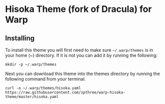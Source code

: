 # Hisoka Theme (fork of Dracula) for Warp

## Installing
To install this theme you will first need to make sure ```~/.warp/themes``` is in your home (~) directory. If it is not you can add it by running the following:
```
mkdir -p ~/.warp/themes
```

Next you can download this theme into the themes directory by running the following command from your terminal.
```
curl -o ~/.warp/themes/hisoka.yaml https://raw.githubusercontent.com/zpthree/warp-hisoka-theme/master/hisoka.yaml
```
